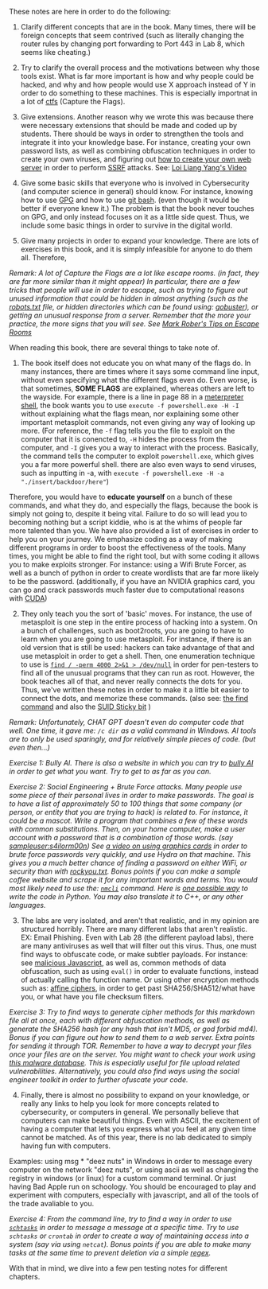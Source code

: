 These notes are here in order to do the following:

1. Clarify different concepts that are in the book. Many times, there will be foreign concepts that seem contrived (such as literally changing the router rules by changing port forwarding to Port 443 in Lab 8, which seems like cheating.)

2. Try to clarify the overall process and the motivations between why those tools exist. What is far more important is how and why people could be hacked, and why and how people would use X approach instead of Y in order to do something to these machines. This is especially importnat in a lot of [ctfs](https://en.wikipedia.org/wiki/Capture_the_flag_(cybersecurity)) (Capture the Flags).

3. Give extensions. Another reason why we wrote this was because there were necessary extensions that should be made and coded up by students. There should be ways in order to strengthen the tools and integrate it into your knowledge base. For instance, creating your own password lists, as well as combining obfuscation techniques in order to create your own viruses, and figuring out [how to create your own web server](https://www.digitalocean.com/community/tutorials/python-simplehttpserver-http-server) in order to perform [SSRF](https://www.vectra.ai/topics/server-side-request-forgery#:~:text=Server%2DSide%20Request%20Forgery%20(SSRF,strategies%20to%20safeguard%20web%20applications.) ) attacks. See: [Loi Liang Yang's Video](https://www.youtube.com/watch?v=Zyt7lUO3mY8)

4. Give some basic skills that everyone who is involved in Cybersecurity (and computer science in general) should know. For instance, knowing how to use [GPG](https://gnupg.org/) and how to use [git bash](https://git-scm.com/downloads). (even though it would be better if everyone knew it.) The problem is that the book never touches on GPG, and only instead focuses on it as a little side quest. Thus, we include some basic things in order to survive in the digital world.

5.  Give many projects in order to expand your knowledge. There are lots of exercises in this book, and it is simply infeasible for anyone to do them all. Therefore, 

*Remark: A lot of Capture the Flags are a lot like escape rooms. (in fact, they are far more similar than it might appear) In particular, there are a few tricks that people will use in order to escape, such as trying to figure out unused information that could be hidden in almost anything (such as the [robots.txt](https://developers.google.com/search/docs/crawling-indexing/robots/intro) file, or hidden directories which can be found using: [gobuster](https://github.com/OJ/gobuster)), or getting an unusual response from a server. Remember that the more your practice, the more signs that you will see. See [Mark Rober's Tips on Escape Rooms](https://www.youtube.com/watch?v=zwgaTYOx0RI)*
   
When reading this book, there are several things to take note of.

1. The book itself does not educate you on what many of the flags do. In many instances, there are times where it says some command line input, without even specifying what the different flags even do. Even worse, is that sometimes, **SOME FLAGS** are explained, whereas others are left to the wayside. For example, there is a line in page 88 in a [meterpreter shell](https://docs.rapid7.com/metasploit/manage-meterpreter-and-shell-sessions/), the book wants you to use ``` execute -f powershell.exe -H -I  ``` without explaining what the flags mean, nor explaining some other important metasploit commands, not even giving any way of looking up more. (For reference, the `-f` flag tells you the file to exploit on the computer that it is conencted to, `-H` hides the process from the computer, and `-I` gives you a way to interact with the process. Basically, the command tells the computer to exploit `powershell.exe`, which gives you a far more powerful shell. there are also even ways to send viruses, such as inputting in -a, with `execute -f powershell.exe -H -a "./insert/backdoor/here"`)

Therefore, you would have to **educate yourself** on a bunch of these commands, and what they do, and especially the flags, because the book is simply not going to, despite it being vital. Failure to do so will lead you to becoming nothing but a script kiddie, who is at the whims of people far more talented than you. We have also provided a list of exercises in order to help you on your journey. We emphasize coding as a way of making different programs in order to boost the effectiveness of the tools. Many times, you might be able to find the right tool, but with some coding it allows you to make exploits stronger. For instance: using a Wifi Brute Forcer, as well as a bunch of python in order to create wordlists that are far more likely to be the password. (additionally, if you have an NVIDIA graphics card, you can go and crack passwords much faster due to computational reasons with [CUDA](https://developer.nvidia.com/cuda-zone#:~:text=CUDA%C2%AE%20is%20a%20parallel,harnessing%20the%20power%20of%20GPUs.)) 

2.  They only teach you the sort of 'basic' moves. For instance, the use of metasploit is one step in the entire process of hacking into a system. On a bunch of challenges, such as boot2roots, you are going to have to learn when you are going to use metasploit. For instance, if there is an old version that is still be used: hackers can take advantage of that and use metasploit in order to get a shell. Then, one enumeration technique to use is  [`find / -perm 4000 2>&1 > /dev/null`](https://unix.stackexchange.com/questions/497207/difference-between-dev-null-21-and-dev-null-dev-null) in order for pen-testers to find all of the unusual programs that they can run as root. However, the book teaches all of that, and never really connects the dots for you. Thus, we've written these notes in order to make it a little bit easier to connect the dots, and memorize these commands. (also see: [the find command](https://www.geeksforgeeks.org/find-command-in-linux-with-examples/) and also the [SUID Sticky bit](https://www.redhat.com/en/blog/suid-sgid-sticky-bit) )

*Remark: Unfortunately, CHAT GPT doesn't even do computer code that well. One time, it gave me: `/c dir` as a valid command in Windows. AI tools are to only be used sparingly, and for relatively simple pieces of code. (but even then...)*

*Exercise 1: Bully AI. There is also a website in which you can try to [bully AI](https://gandalf.lakera.ai/do-not-tell) in order to get what you want. Try to get to as far as you can.*

*Exercise 2: Social Engineering + Brute Force attacks. Many people use some piece of their personal lives in order to make passwords. The goal is to have a list of approximately 50 to 100 things that some company (or person, or entity that you are trying to hack) is related to. For instance, it could be a mascot. Write a program that combines a few of these words with common substitutions. Then, on your home computer, make a user account with a password that is a combination of those words. (say [sampleuser:s4ilorm00n](https://www.cyberciti.biz/faq/understanding-etcpasswd-file-format/)) See [a video on using graphics cards](https://www.youtube.com/watch?v=7U-RbOKanYs&t=0s) in order to brute force passwords very quickly, and use Hydra on that machine. This gives you a much better chance of finding a password on either WiFi, or security than with [rockyou.txt](https://weakpass.com/wordlists/rockyou.txt). Bonus points if you can make a sample coffee website and scrape it for any important words and terms. You would most likely need to use the: [`nmcli`](https://docs.redhat.com/en/documentation/red_hat_enterprise_linux/7/html/networking_guide/sec-configuring_ip_networking_with_nmcli#sec-Using_the_nmcli_Interactive_Connection_Editor) command. Here is [one possible way](https://github.com/flancast90/wifi-bf/blob/main/src/ssid.py) to write the code in Python. You may also translate it to C++, or any other languages.*

3. The labs are very isolated, and aren't that realistic, and in my opinion are structured horribly. There are many different labs that aren't realistic. EX: Email Phishing. Even with Lab 28 (the different payload labs), there are many antiviruses as well that will filter out this virus. Thus, one must find ways to obfuscate code, or make subtler payloads. For instance: see [malicious Javascript](https://github.com/geeksonsecurity/js-malicious-dataset), as well as, common methods of data obfuscation, such as using `eval()` in order to evaluate functions, instead of actually calling the function name. Or using other encryption methods such as: [affine ciphers](https://math.asu.edu/sites/default/files/affine.pdf), in order to get past SHA256/SHA512/what have you, or what have you file checksum filters.

*Exercise 3: Try to find ways to generate cipher methods for this markdown file all at once, each with different obfuscation methods, as well as generate the SHA256 hash (or any hash that isn't MD5, or god forbid md4). Bonus if you can figure out how to send them to a web server. Extra points for sending it through TOR. Remember to have a way to decrypt your files once your files are on the server. You might want to check your work using [this malware database](https://bazaar.abuse.ch/browse/). This is especially useful for file upload related vulnerabilities. Alternatively, you could also find ways using the social engineer toolkit in order to further ofuscate your code.*

4. Finally, there is almost no possibility to expand on your knowledge, or really any links to help you look for more concepts related to cybersecurity, or computers in general. We personally believe that computers can make beautiful things. Even with ASCII, the excitement of having a computer that lets you express what you feel at any given time cannot be matched. As of this year, there is no lab dedicated to simply having fun with computers.

Examples: using msg * "deez nuts" in Windows in order to message every computer on the network "deez nuts", or using ascii as well as changing the registry in windows (or linux) for a custom command terminal. Or just having Bad Apple run on schoology. You should be encouraged to play and experiment with computers, especially with javascript, and all of the tools of the trade avaliable to you. 

*Exercise 4: From the command line, try to find a way in order to use [`schtasks`](https://learn.microsoft.com/en-us/windows-server/administration/windows-commands/schtasks) in order to message a message at a specific time. Try to use `schtasks` or `crontab` in order to create a way of maintaining access into a system (say via using `netcat`). Bonus points if you are able to make many tasks at the same time to prevent deletion via a simple [regex](https://regexr.com/).*

With that in mind, we dive into a few pen testing notes for different chapters.
